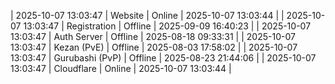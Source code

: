 | 2025-10-07 13:03:47 | Website | Online | 2025-10-07 13:03:44 |
| 2025-10-07 13:03:47 | Registration | Offline | 2025-09-09 16:40:23 |
| 2025-10-07 13:03:47 | Auth Server | Offline | 2025-08-18 09:33:31 |
| 2025-10-07 13:03:47 | Kezan (PvE) | Offline | 2025-08-03 17:58:02 |
| 2025-10-07 13:03:47 | Gurubashi (PvP) | Offline | 2025-08-23 21:44:06 |
| 2025-10-07 13:03:47 | Cloudflare | Online | 2025-10-07 13:03:44 |
